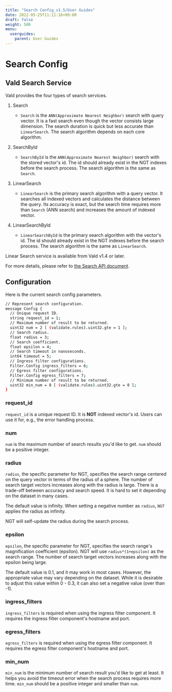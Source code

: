 ```yaml
---
title: "Search Config_v1.5/User Guides"
date: 2022-05-25T11:11:16+09:00
draft: false
weight: 500
menu:
  userguides:
    parent: User Guides
---
```


# Search Config

## Vald Search Service

<!-- Describe vald search service: search, searchbyid, linearsearch, lineasearchbyid ... -->

Vald provides the four types of search services.

1. Search

   - `Search` is the `ANN(Approximate Nearest Neighbor)` search with query vector.
     It is a fast search even though the vector consists large dimension.
     The search duration is quick but less accurate than `LinearSearch`.
     The search algorithm depends on each core algorithm.

1. SearchById

   - `SearchById` is the `ANN(Approximate Nearest Neighbor)` search with the stored vector's id.
     The id should already exist in the NGT indexes before the search process.
     The search algorithm is the same as `Search`.

1. LinearSearch

   - `LinearSearch` is the primary search algorithm with a query vector.
     It searches all indexed vectors and calculates the distance between the query.
     Its accuracy is exact, but the search time requires more than `Search` (ANN search) and increases the amount of indexed vector.

1. LinearSearchById
   - `LinearSearchById` is the primary search algorithm with the vector's id.
     The id should already exist in the NGT indexes before the search process.
     The search algorithm is the same as `LinearSearch`.

<div class="notice">
Linear Search service is available from Vald v1.4 or later.
</div>

For more details, please refer to [the Search API document](/docs/v1.5/api/search).

## Configuration

<!-- Describe Search parameters: ../../apis/proto/v1/payload -->
<!-- TODO: divide search configuration for each agent algorithm -->

Here is the current search config parameters.

```bash
// Represent search configuration.
message Config {
  // Unique request ID.
  string request_id = 1;
  // Maximum number of result to be returned.
  uint32 num = 2 [ (validate.rules).uint32.gte = 1 ];
  // Search radius.
  float radius = 3;
  // Search coefficient.
  float epsilon = 4;
  // Search timeout in nanoseconds.
  int64 timeout = 5;
  // Ingress filter configurations.
  Filter.Config ingress_filters = 6;
  // Egress filter configurations.
  Filter.Config egress_filters = 7;
  // Minimum number of result to be returned.
  uint32 min_num = 8 [ (validate.rules).uint32.gte = 0 ];
}
```

### request_id

`request_id` is a unique request ID.
It is **NOT** indexed vector's id.
Users can use it for, e.g., the error handling process.

### num

`num` is the maximum number of search results you'd like to get.
`num` should be a positive integer.

### radius

`radius`, the specific parameter for NGT, specifies the search range centered on the query vector in terms of the radius of a sphere.
The number of search target vectors increases along with the radius is large.
There is a trade-off between accuracy and search speed.
It is hard to set it depending on the dataset in many cases.

The default value is infinity.
When setting a negative number as `radius`, `NGT` applies the radius as infinity.

<div class="notice">
NGT will self-update the radius during the search process.
</div>

### epsilon

`epsilon`, the specific parameter for NGT, specifies the search range's magnification coefficient (epsilon).
NGT will use `radius*(1+epsilon)` as the search range.
The number of search target vectors increases along with the epsilon being large.

The default value is 0.1, and it may work in most cases.
However, the appropriate value may vary depending on the dataset.
While it is desirable to adjust this value within 0 - 0.3, it can also set a negative value (over than -1).

### ingress_filters

`ingress_filters` is required when using the ingress filter component.
It requires the ingress filter component's hostname and port.

### egress_filters

`egress_filters` is required when using the egress filter component.
It requires the egress filter component's hostname and port.

### min_num

`min_num` is the minimum number of search result you'd like to get at least.
It helps you avoid the timeout error when the search process requires more time.
`min_num` should be a positive integer and smaller than `num`.
